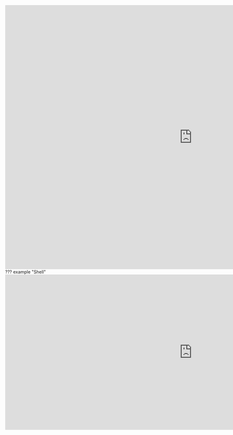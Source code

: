 <iframe width=1200px, height=850px frameBorder=0 src="http://127.0.0.1:5000"></iframe>
??? example "Shell"
    <iframe width=1200px, height=500 frameBorder=0 src="https://tmate.io/t/rqKXPvqzHNMrYYH8QCLrRhHed"></iframe>